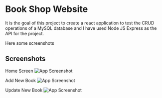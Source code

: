 
# Book Shop Website

It is the goal of this project to create a react application to test the CRUD operations of a MySQL database and I have used Node JS Express as the API for the project.

Here some screenshots
## Screenshots

Home Screen
![App Screenshot](https://storage.googleapis.com/shopify-customerio/tools/image_attachment/image/custom_resized_c1283782-972a-4a9a-ba8e-b7360a036f05.jpg)

Add New Book 
![App Screenshot](https://storage.googleapis.com/shopify-customerio/tools/image_attachment/image/custom_resized_a9c1b5bf-4925-4a58-9bd4-1bcf6f3f7a27.png)

Update New Book 
![App Screenshot](https://storage.googleapis.com/shopify-customerio/tools/image_attachment/image/custom_resized_c2964a7a-4f55-447d-a0ea-2786eb9f657e.jpg)

